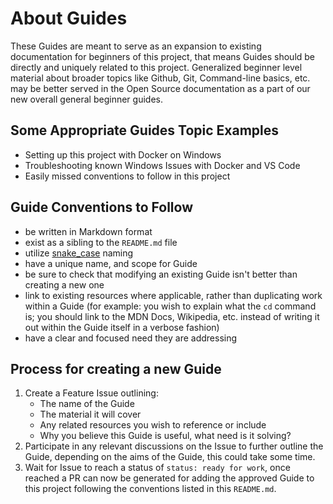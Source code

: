 # About Guides
These Guides are meant to serve as an expansion to existing documentation for beginners of this project, that means Guides should be directly and uniquely related to this project. Generalized beginner level material about broader topics like Github, Git, Command-line basics, etc. may be better served in the Open Source documentation as a part of our new overall general beginner guides.

## Some Appropriate Guides Topic Examples
- Setting up this project with Docker on Windows
- Troubleshooting known Windows Issues with Docker and VS Code
- Easily missed conventions to follow in this project

## Guide Conventions to Follow
- be written in Markdown format
- exist as a sibling to the `README.md` file
- utilize [snake_case](https://en.wikipedia.org/wiki/Snake_case) naming
- have a unique name, and scope for Guide
- be sure to check that modifying an existing Guide isn't better than creating a new one
- link to existing resources where applicable, rather than duplicating work within a Guide (for example: you wish to explain what the `cd` command is; you should link to the MDN Docs, Wikipedia, etc. instead of writing it out within the Guide itself in a verbose fashion)
- have a clear and focused need they are addressing

## Process for creating a new Guide
1. Create a Feature Issue outlining:
	- The name of the Guide
	- The material it will cover
	- Any related resources you wish to reference or include
	- Why you believe this Guide is useful, what need is it solving?
2. Participate in any relevant discussions on the Issue to further outline the Guide, depending on the aims of the Guide, this could take some time.
3. Wait for Issue to reach a status of `status: ready for work`, once reached a PR can now be generated for adding the approved Guide to this project following the conventions listed in this `README.md`.


